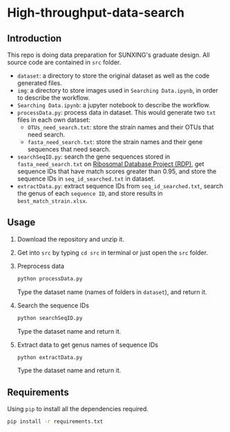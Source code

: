 # High-throughput-data-search

## Introduction

This repo is doing data preparation for SUNXING's graduate design.  All source code are contained in `src` folder. 

- `dataset`: a directory to store the original dataset as well as the code generated files.
- `img`: a directory to store images used in `Searching Data.ipynb`, in order to describe the workflow.
- `Searching Data.ipynb`: a jupyter notebook to describe the workflow.  
- `processData.py`: process data in dataset. This would generate two `txt` files in each own dataset: 
  - `OTUs_need_search.txt`: store the strain names and their OTUs that need search.
  - `fasta_need_search.txt`: store the strain names and their gene sequences that need search.
- `searchSeqID.py`: search the gene sequences stored in `fasta_need_search.txt` on [Ribosomal Database Project (RDP)](http://rdp.cme.msu.edu/seqmatch/seqmatch_intro.jsp), get sequence IDs that have match scores greater than 0.95, and store the sequence IDs in `seq_id_searched.txt` in dataset.
- `extractData.py`: extract sequence IDs from `seq_id_searched.txt`, search the genus of each `sequence ID`, and store results in `best_match_strain.xlsx`.

## Usage

1. Download the repository and unzip it.

2. Get into `src` by typing `cd src` in terminal or just open the `src` folder.

3. Preprocess data

   ```python
   python processData.py
   ```

   Type the dataset name (names of folders in `dataset`), and return it.

4. Search the sequence IDs

   ```python
   python searchSeqID.py
   ```

   Type the dataset name and return it.

5. Extract data to get genus names of sequence IDs

   ```python
   python extractData.py
   ```

   Type the dataset name and return it.

## Requirements

Using `pip` to install all the dependencies required.

```bash
pip install -r requirements.txt
```
